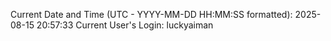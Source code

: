 Current Date and Time (UTC - YYYY-MM-DD HH:MM:SS formatted): 2025-08-15 20:57:33
Current User's Login: luckyaiman
